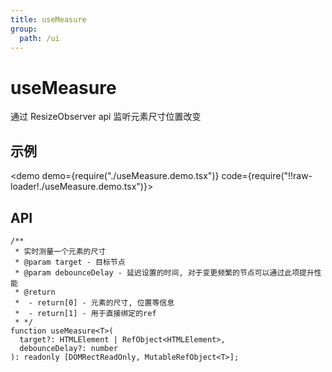 ```yaml
---
title: useMeasure
group:
  path: /ui
---
```


# useMeasure

通过 ResizeObserver api 监听元素尺寸位置改变

## 示例

<code src="./useMeasure.demo.tsx"></code>
<demo demo={require("./useMeasure.demo.tsx")} code={require("!!raw-loader!./useMeasure.demo.tsx")}></demo>

## API

```tsx | pure
/**
 * 实时测量一个元素的尺寸
 * @param target - 目标节点
 * @param debounceDelay - 延迟设置的时间, 对于变更频繁的节点可以通过此项提升性能
 * @return
 *  - return[0] - 元素的尺寸, 位置等信息
 *  - return[1] - 用于直接绑定的ref
 * */
function useMeasure<T>(
  target?: HTMLElement | RefObject<HTMLElement>,
  debounceDelay?: number
): readonly [DOMRectReadOnly, MutableRefObject<T>];
```
